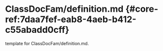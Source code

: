 # ClassDocFam/definition.md  {#core-ref:7daa7fef-eab8-4aeb-b412-c55abadd0cff}
 
<span class="fixme template"> template for ClassDocFam/definition.md.</span>
